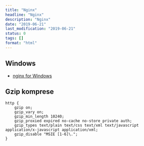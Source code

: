 ```yaml
---
title: "Nginx"
headline: "Nginx"
description: "Nginx"
date: "2019-06-21"
last_modification: "2019-06-21"
status: 0
tags: []
format: "html"
---
```


<h2 id="windows">Windows</h2>

<ul>
  <li><a href="http://nginx.org/en/docs/windows.html">nginx for Windows</a></li>
</ul>

<h2 id="gzip">Gzip komprese</h2>

<pre><code>http {
    gzip on;
    gzip_vary on;
    gzip_min_length 10240;
    gzip_proxied expired no-cache no-store private auth;
    gzip_types text/plain text/css text/xml text/javascript application/x-javascript application/xml;
    gzip_disable "MSIE [1-6]\.";
}</code></pre>